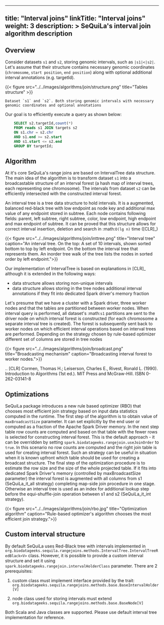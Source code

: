 
---
title: "Interval joins"
linkTitle: "Interval joins"
weight: 3
description: >
    SeQuiLa's interval join algorithm description
---

## Overview


Consider datasets `s1` and `s2`, storing genomic intervals, such as `|s1|<|s2|`. Let's assume that their structure contains necessary genomic coordinates (`chromosome`, `start position`, `end position`) along with optional additional interval annotations (e.g. targetId).

{{< figure src="../../images/algorithms/join/structure.png" title="Tables structure" >}}

    Dataset `s1` and `s2`. Both storing genomic intervals with necessary genomic coordinates and optional annotations

Our goal is to efficiently execute a query as shown below:
```sql
    SELECT s2.targetId,count(*)
    FROM reads s1 JOIN targets s2
    ON s1.chr = s2.chr
    AND s1.end >= s2.start
    AND s1.start <= s2.end
    GROUP BY targetId;
```

## Algorithm

At it's core SeQuiLa's range joins are based on IntervalTree data structure. The main idea of the algorithm is to transform dataset `s1` into a broadcastable structure of an interval forest (a hash map of interval trees, each representing one chromosome). The intervals from dataset `s2` can be efficiently intersected with the constructed interval forest.

An interval tree is a tree data structure to hold intervals. It is a augmented, balanced red-black tree with low endpoint as node key and additional max value of any endpoint stored in subtree.
Each node contains following fields: parent, left subtree, right subtree, color, low endpoint, high endpoint and max endpoint of subtree.
It can be proved that this structure allows for correct interval insertion, deletion and search in :math:`O(lg n)` time ([CLR]_)

{{< figure src="../../images/algorithms/join/inttree.png" title="Interval tree" caption="An interval tree. On the top: A set of 10 intervals, shown sorted bottom to top by left endpoint. On  the bottom the interval tree that represents them. An inorder tree walk of the tree lists the nodes in sorted order by left endpoint.">}}

Our implementation of IntervalTree is based on explanations in [CLR]_ although it is extended in the following ways:

* data structure allows storing non-unique intervals
* data structure allows storing in the tree nodes additional interval annotations if they fit into dedicated Spark driver's memory fraction

Let's presume that we have a cluster with a Spark driver, three worker nodes and that the tables are partitioned between worker nodes. When interval query is performed, all dataset's :math:`s1` partitions are sent to the driver node on which interval forest is constructed (for each chromosome a separate interval tree is created).  The forest is subsequently sent back to worker nodes on which efficient interval operations based on interval trees are performed. Depending on the strategy chosen by rule-based optimizer different set of columns are stored in tree nodes

{{< figure src="../../images/algorithms/join/broadcast.png" title="Broadcasting mechanism" caption="Broadcasting interval forest to worker nodes.">}}

.. [CLR] Cormen, Thomas H.; Leiserson, Charles E., Rivest, Ronald L. (1990). Introduction to Algorithms (1st ed.). MIT Press and McGraw-Hill. ISBN 0-262-03141-8



Optimizations
---------------

SeQuiLa package introduces a new rule based optimizer (RBO) that chooses most efficient join strategy based on
input data statistics computed in the runtime. The first step of the algorithm is to obtain value of `maxBroadcastSize` parameter. It can set explicitly by the end user or computed as a fraction of the Apache Spark Driver memory.
In the next step table row counts are computed and based on that table with the fewer rows is selected for constructing interval forest. This is the default approach - it can be overridden by setting
`spark.biodatageeks.rangejoin.useJoinOrder` to `true`. In this scenario no row counts are computed and the right join table is used for creating interval forest. Such an strategy can be useful in situation when it is known upfront which table should be used for creating a broadcast structure.
The final step of the optimization procedure is to estimate the row size and the size of the whole projected table.
If it fits into dedicated Spark Driver's memory (controlled by maxBroadcastSize parameter) the interval forest is augmented with all columns from s1 (SeQuiLa_it_all strategy) completing map-side join procedure in one stage. Otherwise an interval tree is used as an index for additional lookup step before the equi-shuffle-join operation between s1 and s2 (SeQuiLa_it_int strategy).

{{< figure src="../../images/algorithms/join/rbo.jpg" title="Optimization algorithm" caption="Rule-based optimizer's algorithm chooses the most efficient join strategy.">}}



Custom interval structure
---------------
By default SeQuiLa uses Red-Black tree with intervals implemented in `org.biodatageeks.sequila.rangejoins.methods.IntervalTree.IntervalTreeRedBlack<V>`
class. However, it is possible to provide a custom interval structure and set it using `spark.biodatageeks.rangejoin.intervalHolderClass`
parameter. There are 2 prerequisites:

1. custom class must implement interface provided by the trait: `org.biodatageeks.sequila.rangejoins.methods.base.BaseIntervalHolder[V]`

2. node class used for storing intervals must extend `org.biodatageeks.sequila.rangejoins.methods.base.BaseNode[V]`

Both Scala and Java classes are supported. Please use default interval tree implementation for reference.